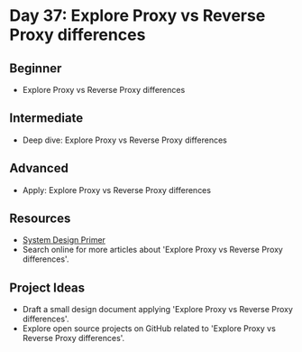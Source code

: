 # Day 37: Explore Proxy vs Reverse Proxy differences

## Beginner
- Explore Proxy vs Reverse Proxy differences

## Intermediate
- Deep dive: Explore Proxy vs Reverse Proxy differences

## Advanced
- Apply: Explore Proxy vs Reverse Proxy differences

## Resources
- [System Design Primer](https://github.com/donnemartin/system-design-primer/search?q=Explore+Proxy+vs+Reverse+Proxy+differences)
- Search online for more articles about 'Explore Proxy vs Reverse Proxy differences'.

## Project Ideas
- Draft a small design document applying 'Explore Proxy vs Reverse Proxy differences'.
- Explore open source projects on GitHub related to 'Explore Proxy vs Reverse Proxy differences'.
